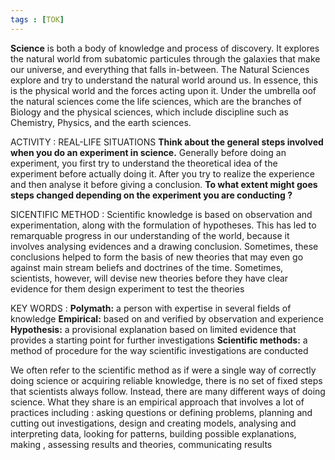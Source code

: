 ```yaml
---
tags : [TOK]
---
```


**Science** is both a body of knowledge and process of discovery. It explores the natural world from subatomic particules through the galaxies that make our universe, and everything  that falls in-between. The  Natural Sciences explore and try to understand the natural world around us. In essence, this is the physical world and the forces acting upon it. Under the umbrella oof the natural sciences come the life sciences,  which are the branches of Biology and the physical sciences, which include discipline such as Chemistry, Physics, and the earth sciences.


ACTIVITY : REAL-LIFE SITUATIONS
**Think about the general steps involved when you do an experiment in science.**
Generally before doing an experiment, you first try to understand the theoretical idea of the experiment before actually doing it. After you try to realize the experience and then analyse it before giving a conclusion.
**To what extent might goes steps changed depending on the experiment you are conducting ?**

SICENTIFIC METHOD :
Scientific knowledge is based on observation and experimentation, along with the formulation of hypotheses. This has led to remarquable progress in our understanding of the world, because it involves analysing evidences and a drawing conclusion. Sometimes, these conclusions helped to form the basis of new theories that may even go against main stream beliefs and doctrines of the time. Sometimes, scientists, however, will devise new theories before they have clear evidence for them design experiment to test the theories

KEY WORDS :
**Polymath:** a person with expertise in several fields of knowledge
**Empirical:** based on and verified by observation and experience
**Hypothesis:** a provisional explanation based on limited evidence that provides a starting point for further investigations
**Scientific methods:** a method of procedure for the way scientific investigations are conducted 

We often refer to the scientific method as if were a single way of correctly doing science or acquiring reliable knowledge, there is no set of fixed steps that scientists always follow. Instead, there are many different ways of doing science. What they share is an empirical approach that involves a lot of practices including : asking questions or defining problems, planning and cutting out investigations, design and creating models, analysing and interpreting data, looking for patterns, building possible explanations, making , assessing results and theories, communicating results